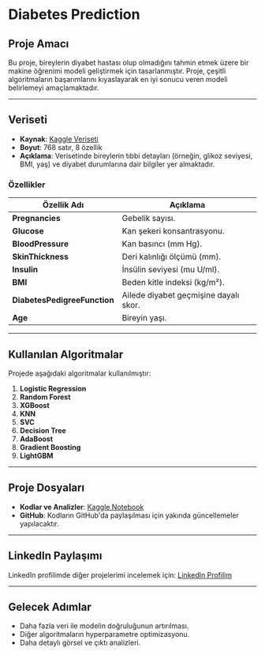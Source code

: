 # Diabetes Prediction

## Proje Amacı

Bu proje, bireylerin diyabet hastası olup olmadığını tahmin etmek üzere bir makine öğrenimi modeli geliştirmek için tasarlanmıştır. Proje, çeşitli algoritmaların başarımlarını kıyaslayarak en iyi sonucu veren modeli belirlemeyi amaçlamaktadır.

---

## Veriseti

- **Kaynak**: [Kaggle Veriseti](https://www.kaggle.com/datasets/uciml/pima-indians-diabetes-database)
- **Boyut**: 768 satır, 8 özellik
- **Açıklama**: Verisetinde bireylerin tıbbi detayları (örneğin, glikoz seviyesi, BMI, yaş) ve diyabet durumlarına dair bilgiler yer almaktadır.

### Özellikler

| Özellik Adı        | Açıklama                                     |
|--------------------|---------------------------------------------|
| **Pregnancies**    | Gebelik sayısı.                            |
| **Glucose**        | Kan şekeri konsantrasyonu.                 |
| **BloodPressure**  | Kan basıncı (mm Hg).                       |
| **SkinThickness**  | Deri kalınlığı ölçümü (mm).                |
| **Insulin**        | İnsülin seviyesi (mu U/ml).                |
| **BMI**            | Beden kitle indeksi (kg/m²).               |
| **DiabetesPedigreeFunction** | Ailede diyabet geçmişine dayalı skor. |
| **Age**            | Bireyin yaşı.                              |

---

## Kullanılan Algoritmalar

Projede aşağıdaki algoritmalar kullanılmıştır:

1. **Logistic Regression**
2. **Random Forest**
3. **XGBoost**
4. **KNN**
5. **SVC**
6. **Decision Tree**
7. **AdaBoost**
8. **Gradient Boosting**
9. **LightGBM**
---


## Proje Dosyaları

- **Kodlar ve Analizler**: [Kaggle Notebook](https://www.kaggle.com/ahmetyasirduman/code)
- **GitHub**: Kodların GitHub'da paylaşılması için yakında güncellemeler yapılacaktır.

---

## LinkedIn Paylaşımı

LinkedIn profilimde diğer projelerimi incelemek için: [LinkedIn Profilim](https://www.linkedin.com/in/ahmet-yasir-duman-03b689256)

---

## Gelecek Adımlar

- Daha fazla veri ile modelin doğruluğunun artırılması.
- Diğer algoritmaların hyperparametre optimizasyonu.
- Daha detaylı görsel ve çıktı analizleri.